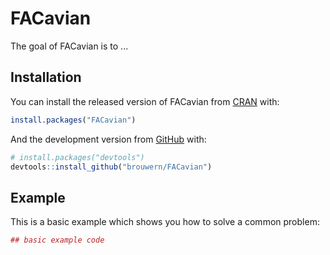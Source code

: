 # FACavian

The goal of FACavian is to ...

## Installation

You can install the released version of FACavian from [CRAN](https://CRAN.R-project.org) with:

``` r
install.packages("FACavian")
```

And the development version from [GitHub](https://github.com/) with:

``` r
# install.packages("devtools")
devtools::install_github("brouwern/FACavian")
```
## Example

This is a basic example which shows you how to solve a common problem:

``` r
## basic example code
```

